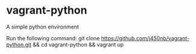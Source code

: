 # vagrant-python
A simple python environment


Run the following command:
git clone https://github.com/j450nb/vagrant-python.git && cd vagrant-python && vagrant up
